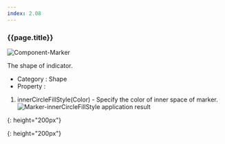 ```yaml
---
index: 2.08
---
```

### {{page.title}}
![Component-Marker][marker-01]

The shape of indicator.
- Category : Shape
- Property :
1. innerCircleFillStyle(Color) - Specify the color of inner space of marker.
![Marker-innerCircleFillStyle application result][marker-02]



[marker-01]: {{site.baseurl}}/assets/components/marker-01.png
{: height="200px"}

[marker-02]: {{site.baseurl}}/assets/components/marker-02.png
{: height="200px"}
